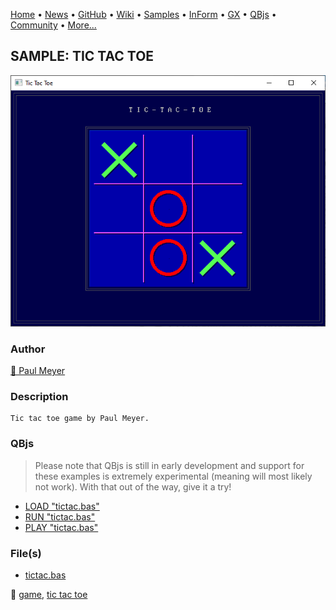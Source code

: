 [Home](https://qb64.com) • [News](../../news.md) • [GitHub](https://github.com/QB64Official/qb64) • [Wiki](https://github.com/QB64Official/qb64/wiki) • [Samples](../../samples.md) • [InForm](../../inform.md) • [GX](../../gx.md) • [QBjs](../../qbjs.md) • [Community](../../community.md) • [More...](../../more.md)

## SAMPLE: TIC TAC TOE

![screenshot.png](img/screenshot.png)

### Author

[🐝 Paul Meyer](../paul-meyer.md) 

### Description

```text
Tic tac toe game by Paul Meyer.
```

### QBjs

> Please note that QBjs is still in early development and support for these examples is extremely experimental (meaning will most likely not work). With that out of the way, give it a try!

* [LOAD "tictac.bas"](https://v6p9d9t4.ssl.hwcdn.net/html/6029471/index.html?src=https://qb64.com/samples/tic-tac-toe/src/tictac.bas)
* [RUN "tictac.bas"](https://v6p9d9t4.ssl.hwcdn.net/html/6029471/index.html?mode=auto&src=https://qb64.com/samples/tic-tac-toe/src/tictac.bas)
* [PLAY "tictac.bas"](https://v6p9d9t4.ssl.hwcdn.net/html/6029471/index.html?mode=play&src=https://qb64.com/samples/tic-tac-toe/src/tictac.bas)

### File(s)

* [tictac.bas](src/tictac.bas)

🔗 [game](../game.md), [tic tac toe](../tic-tac-toe.md)
